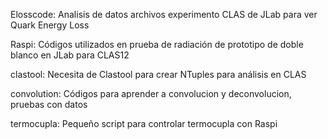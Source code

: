Elosscode: Analisis de datos archivos experimento CLAS de JLab para ver Quark Energy Loss

Raspi: Códigos utilizados en prueba de radiación de prototipo de doble blanco en JLab para CLAS12

clastool: Necesita de Clastool para crear NTuples para análisis en CLAS

convolution: Códigos para aprender a convolucion y deconvolucion, pruebas con datos

termocupla: Pequeño script para controlar termocupla con Raspi
